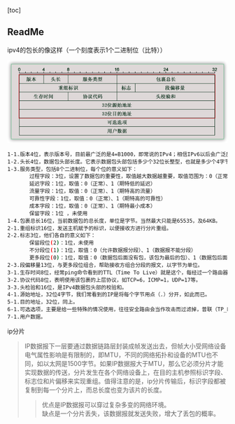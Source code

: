 [toc]

## ReadMe

ipv4的包长的像这样（一个刻度表示1个二进制位（比特））

![这是一张图片](img/ip-packet.png)

```bash
1-1.版本4位，表示版本号，目前最广泛的是4=B1000，即常说的IPv4；相信IPv6以后会广泛应用，它能给世界上每个纽扣都分配一个IP地址。
1-2.头长4位，数据包头部长度。它表示数据包头部包括多少个32位长整型，也就是多少个4字节的数据。无选项则为5（红色部分）。
1-3.服务类型，包括8个二进制位，每个位的意义如下：
       过程字段：3位，设置了数据包的重要性，取值越大数据越重要，取值范围为：0（正常）~ 7（网络控制）
       延迟字段：1位，取值：0（正常）、1（期特低的延迟）
       流量字段：1位，取值：0（正常）、1（期特高的流量）
       可靠性字段：1位，取值：0（正常）、1（期特高的可靠性）
       成本字段：1位，取值：0（正常）、1（期特最小成本）
       保留字段：1位 ，未使用
1-4.包裹总长16位，当前数据包的总长度，单位是字节。当然最大只能是65535，及64KB。
2-1.重组标识16位，发送主机赋予的标识，以便接收方进行分片重组。
2-2.标志3位，他们各自的意义如下：
       保留段位(2)：1位，未使用
       不分段位(1)：1位，取值：0（允许数据报分段）、1（数据报不能分段）
       更多段位(0)：1位，取值：0（数据包后面没有包，该包为最后的包）、1（数据包后面有更多的包）
2-3.段偏移量13位，与更多段位组合，帮助接收方组合分段的报文，以字节为单位。
3-1.生存时间8位，经常ping命令看到的TTL（Time To Live）就是这个，每经过一个路由器，该值就减一，到零丢弃。
3-2.协议代码8位，表明使用该包裹的上层协议，如TCP=6，ICMP=1，UDP=17等。
3-3.头检验和16位，是IPv4数据包头部的校验和。
4-1.源始地址，32位4字节，我们常看到的IP是将每个字节用点（.）分开，如此而已。
5-1.目的地址，32位，同上。
6-1.可选选项，主要是给一些特殊的情况使用，往往安全路由会当作攻击而过滤掉，普联（TP_LINK）的TL-ER5110路由就能这么做。
7-1.用户数据。
```

ip分片 
> IP数据报下一层要通过数据链路层封装成帧发送出去，但帧大小受网络设备电气属性影响是有限制的，即MTU，不同的网络拓扑和设备的MTU也不同，如以太网是1500字节。如果IP数据报大于MTU，那么它必须分片才能实现数据的传送，分片发生在各个网络设备上，在目的主机参照标识字段、标志位和片偏移来实现重组。值得注意的是，ip分片传输后，标识字段都被复制到每一个分片上，而总长度也变为该片的长度。
>> 优点是IP数据报可以穿过复杂多变的网络环境。  
>> 缺点是一个分片丢失，该数据报就发送失败，增大了丢包的概率。

